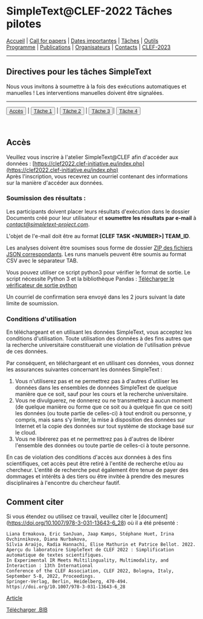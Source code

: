# SimpleText@CLEF-2022 Tâches pilotes

[Accueil](./) | [Call for papers](./CFP) | [Dates importantes](./dates) | [Tâches](./tasks)  | [Outils](./tools)  
[Programme](./program) | [Publications](./publications) | [Organisateurs](./organisers) | [Contacts](./contact) | [CLEF-2023](https://simpletext-project.com/2023/clef)


---

## Directives pour les tâches SimpleText

Nous vous invitons à soumettre à la fois des exécutions automatiques et manuelles ! Les interventions manuelles doivent être signalées.

---

<button>[Accès](./tasks)</button> | <button>[Tâche 1](./task1)</button> | <button>[Tâche 2](./task2)</button> | <button>[Tâche 3](./task3)</button>| <button>[Tâche 4](./task4)</button>

<br>

## Accès
Veuillez vous inscrire à l'atelier SimpleText@CLEF afin d'accéder aux données : [https://clef2022.clef-initiative.eu/index.php](https://clef2022.clef-initiative.eu/index.php)  
Après l'inscription, vous recevrez un courriel contenant des informations sur la manière d'accéder aux données.

### Soumission des résultats :
Les participants doivent placer leurs résultats d'exécution dans le dossier Documents créé pour leur utilisateur et **soumettre les résultats par e-mail** à *contact@simpletext-project.com*.

L'objet de l'e-mail doit être au format **\[CLEF TASK \<NUMBER\>\] TEAM_ID**. 

Les analyses doivent être soumises sous forme de dossier <ins>ZIP des fichiers JSON correspondants</ins>. Les runs manuels peuvent être soumis au format CSV avec le séparateur TAB. 

Vous pouvez utiliser ce script python3 pour vérifier le format de sortie. Le script nécessite Python 3 et la bibliothèque Pandas :
[Télécharger le vérificateur de sortie python](../check_format.py)

Un courriel de confirmation sera envoyé dans les 2 jours suivant la date limite de soumission. 

### Conditions d'utilisation

En téléchargeant et en utilisant les données SimpleText, vous acceptez les conditions d'utilisation. Toute utilisation des données à des fins autres que la recherche universitaire constituerait une violation de l'utilisation prévue de ces données. 

Par conséquent, en téléchargeant et en utilisant ces données, vous donnez les assurances suivantes concernant les données SimpleText :
1. Vous n'utiliserez pas et ne permettrez pas à d'autres d'utiliser les données dans les ensembles de données SimpleText de quelque manière que ce soit, sauf pour les cours et la recherche universitaire.
2. Vous ne divulguerez, ne donnerez ou ne transmettrez à aucun moment (de quelque manière ou forme que ce soit ou à quelque fin que ce soit) les données (ou toute partie de celles-ci) à tout endroit ou personne, y compris, mais sans s'y limiter, la mise à disposition des données sur Internet et la copie des données sur tout système de stockage basé sur le cloud.
3. Vous ne libérerez pas et ne permettrez pas à d'autres de libérer l'ensemble des données ou toute partie de celles-ci à toute personne. 

En cas de violation des conditions d'accès aux données à des fins scientifiques, cet accès peut être retiré à l'entité de recherche et/ou au chercheur. L'entité de recherche peut également être tenue de payer des dommages et intérêts à des tiers ou être invitée à prendre des mesures disciplinaires à l'encontre du chercheur fautif. 

## Comment citer
Si vous étendez ou utilisez ce travail, veuillez citer le [document] (https://doi.org/10.1007/978-3-031-13643-6_28) où il a été présenté :
```
Liana Ermakova, Eric SanJuan, Jaap Kamps, Stéphane Huet, Irina Ovchinnikova, Diana Nurbakova, 
Sílvia Araújo, Radia Hannachi, Elise Mathurin et Patrice Bellot. 2022. 
Aperçu du laboratoire SimpleText de CLEF 2022 : Simplification automatique de textes scientifiques. 
In Experimental IR Meets Multilinguality, Multimodality, and Interaction : 13th International 
Conference of the CLEF Association, CLEF 2022, Bologna, Italy, September 5-8, 2022, Proceedings. 
Springer-Verlag, Berlin, Heidelberg, 470-494. https://doi.org/10.1007/978-3-031-13643-6_28
```
[Article](https://doi.org/10.1007/978-3-031-13643-6_28)

[Télécharger .BIB](../../BibTeX/ermakova_overview_2022.bib)

